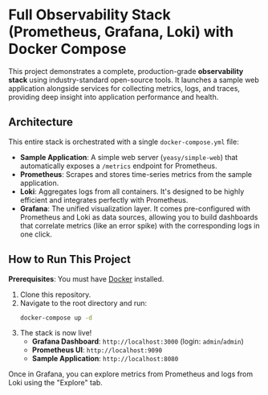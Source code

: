 # Full Observability Stack (Prometheus, Grafana, Loki) with Docker Compose

This project demonstrates a complete, production-grade **observability stack** using industry-standard open-source tools. It launches a sample web application alongside services for collecting metrics, logs, and traces, providing deep insight into application performance and health.

## Architecture

This entire stack is orchestrated with a single `docker-compose.yml` file:

-   **Sample Application**: A simple web server (`yeasy/simple-web`) that automatically exposes a `/metrics` endpoint for Prometheus.
-   **Prometheus**: Scrapes and stores time-series metrics from the sample application.
-   **Loki**: Aggregates logs from all containers. It's designed to be highly efficient and integrates perfectly with Prometheus.
-   **Grafana**: The unified visualization layer. It comes pre-configured with Prometheus and Loki as data sources, allowing you to build dashboards that correlate metrics (like an error spike) with the corresponding logs in one click.

## How to Run This Project

**Prerequisites**: You must have [Docker](https://www.docker.com/products/docker-desktop/) installed.

1.  Clone this repository.
2.  Navigate to the root directory and run:
    ```bash
    docker-compose up -d
    ```
3.  The stack is now live!
    -   **Grafana Dashboard**: `http://localhost:3000` (login: `admin`/`admin`)
    -   **Prometheus UI**: `http://localhost:9090`
    -   **Sample Application**: `http://localhost:8080`

Once in Grafana, you can explore metrics from Prometheus and logs from Loki using the "Explore" tab.
